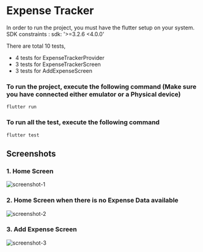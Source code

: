 # Expense Tracker

In order to run the project, you must have the flutter setup on your system.
SDK constraints : sdk: '>=3.2.6 <4.0.0'

There are total 10 tests,
- 4 tests for ExpenseTrackerProvider
- 3 tests for ExpenseTrackerScreen
- 3 tests for AddExpenseScreen

### To run the project, execute the following command (Make sure you have connected either emulator or a Physical device)
`flutter run`

### To run all the test, execute the following command
`flutter test`

## Screenshots
### 1. Home Screen 
![screenshot-1](https://github.com/Khanizhar/expense-tracker/assets/111627201/33dc57d3-0e35-453c-8294-a836d7c4273a)

### 2. Home Screen when there is no Expense Data available
![screenshot-2](https://github.com/Khanizhar/expense-tracker/assets/111627201/1d949f43-5ea4-4692-be99-e96fc2597f75)

### 3. Add Expense Screen 
![screenshot-3](https://github.com/Khanizhar/expense-tracker/assets/111627201/288326a6-26f1-48ad-afec-592029b45a17)





